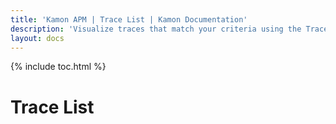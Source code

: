 ```yaml
---
title: 'Kamon APM | Trace List | Kamon Documentation'
description: 'Visualize traces that match your criteria using the Trace List widget and identify issues in your system with ease'
layout: docs
---
```


{% include toc.html %}

Trace List
==========